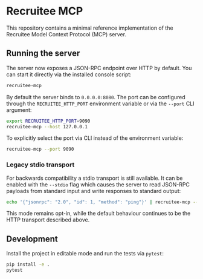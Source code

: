 # Recruitee MCP

This repository contains a minimal reference implementation of the Recruitee Model Context Protocol (MCP) server.

## Running the server

The server now exposes a JSON-RPC endpoint over HTTP by default. You can start it directly via the installed console
script:

```bash
recruitee-mcp
```

By default the server binds to `0.0.0.0:8080`. The port can be configured through the `RECRUITEE_HTTP_PORT`
environment variable or via the `--port` CLI argument:

```bash
export RECRUITEE_HTTP_PORT=9090
recruitee-mcp --host 127.0.0.1
```

To explicitly select the port via CLI instead of the environment variable:

```bash
recruitee-mcp --port 9090
```

### Legacy stdio transport

For backwards compatibility a stdio transport is still available. It can be enabled with the `--stdio` flag which causes
the server to read JSON-RPC payloads from standard input and write responses to standard output:

```bash
echo '{"jsonrpc": "2.0", "id": 1, "method": "ping"}' | recruitee-mcp --stdio
```

This mode remains opt-in, while the default behaviour continues to be the HTTP transport described above.

## Development

Install the project in editable mode and run the tests via `pytest`:

```bash
pip install -e .
pytest
```
